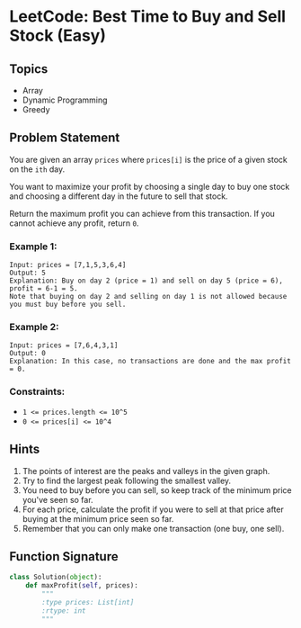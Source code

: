 # LeetCode: Best Time to Buy and Sell Stock (Easy)

## Topics
- Array
- Dynamic Programming
- Greedy

## Problem Statement

You are given an array `prices` where `prices[i]` is the price of a given stock on the `ith` day.

You want to maximize your profit by choosing a single day to buy one stock and choosing a different day in the future to sell that stock.

Return the maximum profit you can achieve from this transaction. If you cannot achieve any profit, return `0`.

### Example 1:

```
Input: prices = [7,1,5,3,6,4]
Output: 5
Explanation: Buy on day 2 (price = 1) and sell on day 5 (price = 6), profit = 6-1 = 5.
Note that buying on day 2 and selling on day 1 is not allowed because you must buy before you sell.
```

### Example 2:

```
Input: prices = [7,6,4,3,1]
Output: 0
Explanation: In this case, no transactions are done and the max profit = 0.
```

### Constraints:

- `1 <= prices.length <= 10^5`
- `0 <= prices[i] <= 10^4`

## Hints

1. The points of interest are the peaks and valleys in the given graph.
2. Try to find the largest peak following the smallest valley.
3. You need to buy before you can sell, so keep track of the minimum price you've seen so far.
4. For each price, calculate the profit if you were to sell at that price after buying at the minimum price seen so far.
5. Remember that you can only make one transaction (one buy, one sell).

## Function Signature

```python
class Solution(object):
    def maxProfit(self, prices):
        """
        :type prices: List[int]
        :rtype: int
        """
```